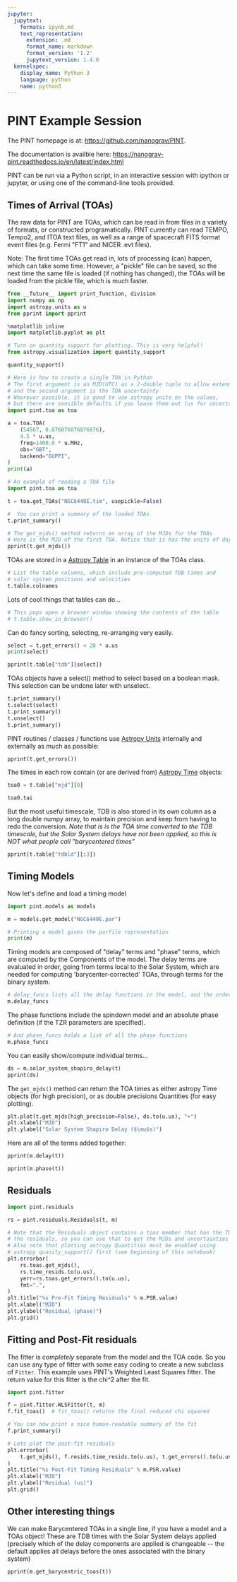```yaml
---
jupyter:
  jupytext:
    formats: ipynb,md
    text_representation:
      extension: .md
      format_name: markdown
      format_version: '1.2'
      jupytext_version: 1.4.0
  kernelspec:
    display_name: Python 3
    language: python
    name: python3
---
```


# PINT Example Session


The PINT homepage is at:  https://github.com/nanograv/PINT.

The documentation is availble here: https://nanograv-pint.readthedocs.io/en/latest/index.html

PINT can be run via a Python script, in an interactive session with ipython or jupyter, or using one of the command-line tools provided.


## Times of Arrival (TOAs)


The raw data for PINT are TOAs, which can be read in from files in a variety of formats, or constructed programatically. PINT currently can read TEMPO, Tempo2, and ITOA text files, as well as a range of spacecraft FITS format event files (e.g. Fermi "FT1" and NICER .evt files).

Note:  The first time TOAs get read in, lots of processing (can) happen, which can take some time. However, a  "pickle" file can be saved, so the next time the same file is loaded (if nothing has changed), the TOAs will be loaded from the pickle file, which is much faster.

```python
from __future__ import print_function, division
import numpy as np
import astropy.units as u
from pprint import pprint
```

```python
%matplotlib inline
import matplotlib.pyplot as plt

# Turn on quantity support for plotting. This is very helpful!
from astropy.visualization import quantity_support

quantity_support()
```

```python
# Here is how to create a single TOA in Python
# The first argument is an MJD(UTC) as a 2-double tuple to allow extended precision
# and the second argument is the TOA uncertainty
# Wherever possible, it is good to use astropy units on the values,
# but there are sensible defaults if you leave them out (us for uncertainty, MHz for freq)
import pint.toa as toa

a = toa.TOA(
    (54567, 0.876876876876876),
    4.5 * u.us,
    freq=1400.0 * u.MHz,
    obs="GBT",
    backend="GUPPI",
)
print(a)
```

```python
# An example of reading a TOA file
import pint.toa as toa

t = toa.get_TOAs("NGC6440E.tim", usepickle=False)
```

```python
#  You can print a summary of the loaded TOAs
t.print_summary()
```

```python
# The get_mjds() method returns an array of the MJDs for the TOAs
# Here is the MJD of the first TOA. Notice that is has the units of days
pprint(t.get_mjds())
```

TOAs are stored in a [Astropy Table](https://astropy.readthedocs.org/latest/table/)  in an instance of the TOAs class.

```python
# List the table columns, which include pre-computed TDB times and
# solar system positions and velocities
t.table.colnames
```

Lots of cool things that tables can do...

```python
# This pops open a browser window showing the contents of the table
# t.table.show_in_browser()
```

Can do fancy sorting, selecting, re-arranging very easily.

```python
select = t.get_errors() < 20 * u.us
print(select)
```

```python
pprint(t.table["tdb"][select])
```

TOAs objects have a select() method to select based on a boolean mask. This selection can be undone later with unselect.

```python
t.print_summary()
t.select(select)
t.print_summary()
t.unselect()
t.print_summary()
```

PINT routines / classes / functions use [Astropy Units](https://astropy.readthedocs.org/latest/units/) internally and externally as much as possible:

```python
pprint(t.get_errors())
```

The times in each row contain (or are derived from) [Astropy Time](https://astropy.readthedocs.org/latest/time/) objects:

```python
toa0 = t.table["mjd"][0]
```

```python
toa0.tai
```

But the most useful timescale, TDB is also stored in its own column as a long double numpy array, to maintain precision and keep from having to redo the conversion.
*Note that is is the TOA time converted to the TDB timescale, but the Solar System delays have not been applied, so this is NOT what people call "barycentered times"*

```python
pprint(t.table["tdbld"][:3])
```

## Timing Models


Now let's define and load a timing model

```python
import pint.models as models

m = models.get_model("NGC6440E.par")
```

```python
# Printing a model gives the parfile representation
print(m)
```

Timing models are composed of "delay" terms and "phase" terms, which are computed by the Components of the model. The delay terms are evaluated in order, going from terms local to the Solar System, which are needed for computing 'barycenter-corrected' TOAs, through terms for the binary system.

```python
# delay_funcs lists all the delay functions in the model, and the order is important!
m.delay_funcs
```

The phase functions include the spindown model and an absolute phase definition (if the TZR parameters are specified).

```python
# And phase_funcs holds a list of all the phase functions
m.phase_funcs
```

You can easily show/compute individual terms...

```python
ds = m.solar_system_shapiro_delay(t)
pprint(ds)
```

The `get_mjds()` method can return the TOA times as either astropy Time objects (for high precision), or as double precisions Quantities (for easy plotting).

```python
plt.plot(t.get_mjds(high_precision=False), ds.to(u.us), "+")
plt.xlabel("MJD")
plt.ylabel("Solar System Shapiro Delay ($\mu$s)")
```

Here are all of the terms added together:

```python
pprint(m.delay(t))
```

```python
pprint(m.phase(t))
```

## Residuals

```python
import pint.residuals
```

```python
rs = pint.residuals.Residuals(t, m)
```

```python
# Note that the Residuals object contains a toas member that has the TOAs used to compute
# the residuals, so you can use that to get the MJDs and uncertainties for each TOA
# Also note that plotting astropy Quantities must be enabled using
# astropy quanity_support() first (see beginning of this notebook)
plt.errorbar(
    rs.toas.get_mjds(),
    rs.time_resids.to(u.us),
    yerr=rs.toas.get_errors().to(u.us),
    fmt=".",
)
plt.title("%s Pre-Fit Timing Residuals" % m.PSR.value)
plt.xlabel("MJD")
plt.ylabel("Residual (phase)")
plt.grid()
```

## Fitting and Post-Fit residuals


The fitter is *completely* separate from the model and the TOA code.  So you can use any type of fitter with some easy coding to create a new subclass of `Fitter`.  This example uses PINT's Weighted Least Squares fitter. The return value for this fitter is the chi^2 after the fit.

```python
import pint.fitter

f = pint.fitter.WLSFitter(t, m)
f.fit_toas()  # fit_toas() returns the final reduced chi squared
```

```python
# You can now print a nice human-readable summary of the fit
f.print_summary()
```


```python
# Lets plot the post-fit residuals
plt.errorbar(
    t.get_mjds(), f.resids.time_resids.to(u.us), t.get_errors().to(u.us), fmt="x"
)
plt.title("%s Post-Fit Timing Residuals" % m.PSR.value)
plt.xlabel("MJD")
plt.ylabel("Residual (us)")
plt.grid()
```

## Other interesting things


We can make Barycentered TOAs in a single line, if you have a model and a TOAs object! These are TDB times with the Solar System delays applied (precisely which of the delay components are applied is changeable -- the default applies all delays before the ones associated with the binary system)

```python
pprint(m.get_barycentric_toas(t))
```

```python

```
